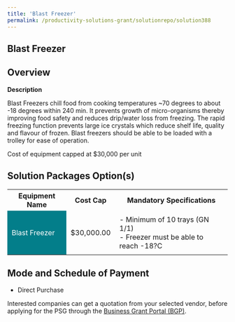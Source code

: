 ```yaml
---
title: 'Blast Freezer'
permalink: /productivity-solutions-grant/solutionrepo/solution388
---
```


## Blast Freezer

## Overview

**Description**

Blast Freezers chill food from cooking temperatures ~70 degrees to about -18 degrees within 240 min. It prevents growth of micro-organisms thereby improving food safety and reduces drip/water loss from freezing. The rapid freezing function prevents large ice crystals which reduce shelf life, quality and flavour of frozen. Blast freezers should be able to be loaded with a trolley for ease of operation. 

Cost of equipment capped at $30,000 per unit

## Solution Packages Option(s)

<table>
<tr>
<th><b>Equipment Name</b></th>
<th><b>Cost Cap</b></th>
<th><b>Mandatory Specifications</b></th>
</tr>
<tr>
<td style='padding: 10px; background-color: #037E8A; color: #FFFFFF;'>Blast Freezer</td>
<td style='padding: 10px;'>$30,000.00</td>
<td style='padding: 10px;'>- Minimum of 10 trays (GN 1/1)<br>- Freezer must be able to reach -18?C<br></td>
</tr>
</table>

## Mode and Schedule of Payment

 - Direct Purchase

Interested companies can get a quotation from your selected vendor, before applying for the PSG through the <a href='https://www.businessgrants.gov.sg/' target='_blank' rel='noopener'>Business Grant Portal (BGP)</a>.

<script src="/jquery/resize-tables.js"></script>

